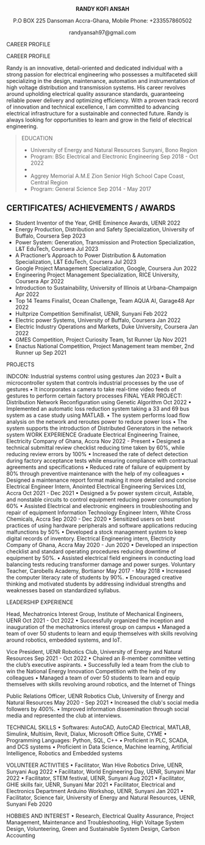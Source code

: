 <p align="center"><strong>RANDY KOFI ANSAH </strong></p>

<p align="center">P.O BOX 225 Dansoman Accra-Ghana, Mobile Phone: +233557860502</p>                             
<p align="center">randyansah97@gmail.com</p>


<p>CAREER PROFILE</p>CAREER PROFILE

Randy is an innovative, detail-oriented and dedicated individual with a strong passion for electrical engineering who
possesses a multifaceted skill specializing in the design, maintenance, automation and instrumentation of high voltage
distribution and transmission systems. His career revolves around upholding electrical quality assurance standards,
guaranteeing reliable power delivery and optimizing efficiency. With a proven track record of innovation and technical
excellence, I am committed to advancing electrical infrastructure for a sustainable and connected future. Randy is always
looking for opportunities to learn and grow in the field of electrical engineering.

>EDUCATION
> - University of Energy and Natural Resources Sunyani, Bono Region
> - Program: BSc Electrical and Electronic Engineering Sep 2018 - Oct 2022
> - 
> - Aggrey Memorial A.M.E Zion Senior High School Cape Coast, Central Region
> - Program: General Science Sep 2014 - May 2017




## CERTIFICATES/ ACHIEVEMENTS / AWARDS

* Student Inventor of the Year, GHIE Eminence Awards, UENR 2022
* Energy Production, Distribution and Safety Specialization, University of Buffalo, Coursera Sep 2023
* Power System: Generation, Transmission and Protection Specialization, L&T EduTech, Coursera Jul 2023
* A Practioner’s Approach to Power Distribution & Automation Specialization, L&T EduTech, Coursera Jul 2023
* Google Project Management Specialization, Google, Coursera Jun 2022
* Engineering Project Management Specialization, RICE University, Coursera Apr 2022
* Introduction to Sustainability, University of Illinois at Urbana-Champaign Apr 2022
* Top 14 Teams Finalist, Ocean Challenge, Team AQUA AI, Garage48 Apr 2022
* Hultprize Competition Semifinalist, UENR, Sunyani Feb 2022
* Electric power Systems, University of Buffalo, Coursera Jan 2022
* Electric Industry Operations and Markets, Duke University, Coursera Jan 2022
* GMES Competition, Project Curiosity Team, 1st Runner Up Nov 2021
* Enactus National Competition, Project Management team member, 2nd Runner up Sep 2021


PROJECTS

INDCON: Industrial systems control using gestures Jan 2023
• Built a microcontroller system that controls industrial processes by the use of gestures
• It incorporates a camera to take real-time video feeds of gestures to perform certain factory processes
FINAL YEAR PROJECT: Distribution Network Reconfiguration using Genetic Algorithm Oct 2022
• Implemented an automatic loss reduction system taking a 33 and 69 bus system as a case study using MATLAB.
• The system performs load flow analysis on the network and reroutes power to reduce power loss
• The system supports the introduction of Distributed Generators in the network system
WORK EXPERIENCE
Graduate Electrical Engineering Trainee, Electricity Company of Ghana, Accra Nov 2022 - Present
• Designed a technical submittal review checklist reducing time taken by 60%, while reducing review errors by 100%
• Increased the rate of defect detection during factory acceptance tests while ensuring compliance with contractual
agreements and specifications
• Reduced rate of failure of equipment by 80% through preventive maintenance with the help of my colleagues
• Designed a maintenance report format making it more detailed and concise
Electrical Engineer Intern, Anointed Electrical Engineering Services Ltd, Accra Oct 2021 - Dec 2021
• Designed a 5v power system circuit, Astable, and nonstable circuits to control equipment reducing power consumption
by 60%
• Assisted Electrical and electronic engineers in troubleshooting and repair of equipment
Information Technology Engineer Intern, White Cross Chemicals, Accra Sep 2020 - Dec 2020
• Sensitized users on best practices of using hardware peripherals and software applications reducing malfunctions by
50%
• Developed a stock management system to keep digital records of inventory.
Electrical Engineering intern, Electricity Company of Ghana, Accra May 2020 - Jun 2020
• Developed an inspection checklist and standard operating procedures reducing downtime of equipment by 50%.
• Assisted electrical field engineers in conducting load balancing tests reducing transformer damage and power surges.
Voluntary Teacher, Carobells Academy, Bortianor May 2017 - May 2018
• Increased the computer literacy rate of students by 90%.
• Encouraged creative thinking and motivated students by addressing individual strengths and weaknesses based on
standardized syllabus.


LEADERSHIP EXPERIENCE

Head, Mechatronics Interest Group, Institute of Mechanical Engineers, UENR Oct 2021 - Oct 2022
• Successfully organized the inception and inauguration of the mechatronics interest group on campus
• Managed a team of over 50 students to learn and equip themselves with skills revolving around robotics, embedded
systems, and IoT.

Vice President, UENR Robotics Club, University of Energy and Natural Resources Sep 2021 - Oct 2022
• Chaired an 8-member committee vetting the club’s executive aspirants.
• Successfully led a team from the club to win the National Energy Innovation Competition with the help of my
colleagues
• Managed a team of over 50 students to learn and equip themselves with skills revolving around robotics, and the
Internet of Things

Public Relations Officer, UENR Robotics Club, University of Energy and Natural Resources May 2020 - Sep 2021
• Increased the club's social media followers by 400%.
• Improved information dissemination through social media and represented the club at interviews.


TECHNICAL SKILLS
• Softwares: AutoCAD, AutoCAD Electrical, MATLAB, Simulink, Multisim, Revit, Dialux, Microsoft Office Suite,
CYME
• Programming Languages: Python, SQL, C++
• Proficient in PLC, SCADA, and DCS systems
• Proficient in Data Science, Machine learning, Artificial Intelligence, Robotics and Embedded systems

VOLUNTEER ACTIVITIES
• Facilitator, Wan Hive Robotics Drive, UENR, Sunyani Aug 2022
• Facilitator, World Engineering Day, UENR, Sunyani Mar 2022
• Facilitator, STEM festival, UENR, Sunyani Aug 2021
• Facilitator, GHIE skills fair, UENR, Sunyani Mar 2021
• Facilitator, Electrical and Electronics Department Arduino Workshop, UENR, Sunyani Jan 2021
• Facilitator, Science fair, University of Energy and Natural Resources, UENR, Sunyani Feb 2020

HOBBIES AND INTEREST
• Research, Electrical Quality Assurance, Project Management, Maintenance and Troubleshooting, High Voltage
System Design, Volunteering, Green and Sustainable System Design, Carbon Accounting



